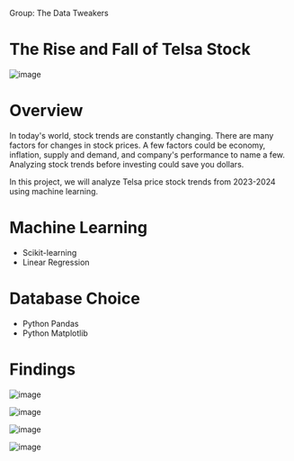 Group: The Data Tweakers

# The Rise and Fall of Telsa Stock


![image](https://github.com/mloayzam/the_data_tweakers/assets/143963189/06f2ab71-9f11-4ada-89b6-2b36033d2d5b)





# Overview

In today's world, stock trends are constantly changing. There are many factors for changes in stock prices. A few factors could be economy, inflation, supply and demand, and company's performance to name a few. Analyzing stock trends before investing could save you dollars.

In this project, we will analyze Telsa price stock trends from 2023-2024 using machine learning.




# Machine Learning

* Scikit-learning
* Linear Regression



# Database Choice

* Python Pandas
* Python Matplotlib



# Findings

![image](https://github.com/mloayzam/the_data_tweakers/assets/143963189/d7b5b545-6858-4556-9c82-c3518a5ad095)



![image](https://github.com/mloayzam/the_data_tweakers/assets/143963189/2e96107f-1d69-433c-806c-23d4cfee9e59)



![image](https://github.com/mloayzam/the_data_tweakers/assets/143963189/c0c46201-d640-4dc6-9e7e-595befc1e09d)


![image](https://github.com/mloayzam/the_data_tweakers/assets/143963189/97a84e8f-2716-4d87-baca-e4c114f16294)

